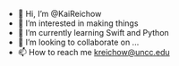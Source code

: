 - 👋 Hi, I’m @KaiReichow
- 👀 I’m interested in making things
- 🌱 I’m currently learning Swift and Python
- 💞️ I’m looking to collaborate on ...
- 📫 How to reach me kreichow@uncc.edu

<!---
KaiReichow/KaiReichow is a ✨ special ✨ repository because its `README.md` (this file) appears on your GitHub profile.
You can click the Preview link to take a look at your changes.
--->
